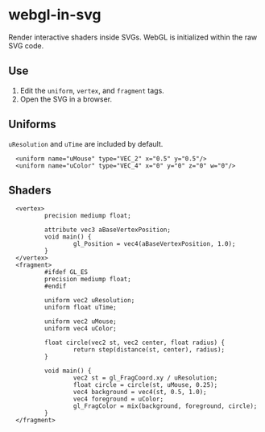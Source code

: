 # webgl-in-svg
Render interactive shaders inside SVGs.
WebGL is initialized within the raw SVG code.

## Use
1. Edit the `uniform`, `vertex`, and `fragment` tags.
2. Open the SVG in a browser.

## Uniforms
`uResolution` and `uTime` are included by default.
```
  <uniform name="uMouse" type="VEC_2" x="0.5" y="0.5"/>
  <uniform name="uColor" type="VEC_4" x="0" y="0" z="0" w="0"/>
```

## Shaders
```
  <vertex>
          precision mediump float;

          attribute vec3 aBaseVertexPosition;
          void main() {
                  gl_Position = vec4(aBaseVertexPosition, 1.0);
          }
  </vertex>
  <fragment>
          #ifdef GL_ES
          precision mediump float;
          #endif

          uniform vec2 uResolution;
          uniform float uTime;

          uniform vec2 uMouse;
          uniform vec4 uColor;

          float circle(vec2 st, vec2 center, float radius) {
                  return step(distance(st, center), radius);
          }

          void main() {
                  vec2 st = gl_FragCoord.xy / uResolution;
                  float circle = circle(st, uMouse, 0.25);
                  vec4 background = vec4(st, 0.5, 1.0);
                  vec4 foreground = uColor;
                  gl_FragColor = mix(background, foreground, circle);
          }
  </fragment>
```
